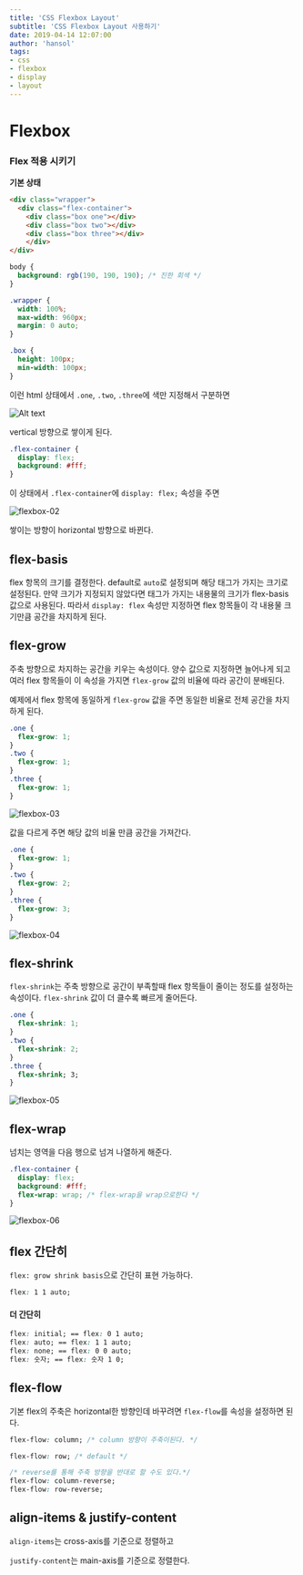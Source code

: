```yaml
---
title: 'CSS Flexbox Layout'
subtitle: 'CSS Flexbox Layout 사용하기'
date: 2019-04-14 12:07:00
author: 'hansol'
tags:
- css
- flexbox
- display
- layout
---
```


# Flexbox

### Flex 적용 시키기

**기본 상태**

```html
<div class="wrapper">
  <div class="flex-container">
    <div class="box one"></div>
    <div class="box two"></div>
  	<div class="box three"></div>
	</div>
</div>
```

```css
body {
  background: rgb(190, 190, 190); /* 진한 회색 */
}

.wrapper {
  width: 100%;
  max-width: 960px;
  margin: 0 auto;
}

.box {
  height: 100px;
  min-width: 100px;
}
```

이런 html 상태에서 `.one`, `.two`, `.three`에 색만 지정해서 구분하면

![Alt text](/flexbox-01.png)

vertical 방향으로 쌓이게 된다.

```css
.flex-container {
  display: flex;
  background: #fff;
}
```

이 상태에서 `.flex-container`에 `display: flex;` 속성을 주면

![flexbox-02](/flexbox-02.png)

쌓이는 방향이 horizontal 방향으로 바뀐다.



## flex-basis

flex 항목의 크기를 결정한다. default로 `auto`로 설정되며 해당 태그가 가지는 크기로 설정된다. 만약 크기가 지정되지 않았다면 태그가 가지는 내용물의 크기가 flex-basis 값으로 사용된다. 따라서 `display: flex` 속성만 지정하면 flex 항목들이 각 내용물 크기만큼 공간을 차지하게 된다.



## flex-grow

주축 방향으로 차지하는 공간을 키우는 속성이다. 양수 값으로 지정하면 늘어나게 되고 여러 flex 항목들이 이 속성을 가지면 `flex-grow` 값의 비율에 따라 공간이 분배된다.

예제에서 flex 항목에 동일하게 `flex-grow` 값을 주면 동일한 비율로 전체 공간을 차지하게 된다.

```css
.one {
  flex-grow: 1;
}
.two {
  flex-grow: 1;
}
.three {
  flex-grow: 1;
}
```

![flexbox-03](/flexbox-03.png)

값을 다르게 주면 해당 값의 비율 만큼 공간을 가져간다.

```css
.one {
  flex-grow: 1;
}
.two {
  flex-grow: 2;
}
.three {
  flex-grow: 3;
}
```

![flexbox-04](/flexbox-04.png)



## flex-shrink

`flex-shrink`는 주축 방향으로 공간이 부족할때 flex 항목들이 줄이는 정도를 설정하는 속성이다. `flex-shrink` 값이 더 클수록 빠르게 줄어든다.

```css
.one {
  flex-shrink: 1;
}
.two {
  flex-shrink: 2;
}
.three {
  flex-shrink; 3;
}
```

![flexbox-05](/flexbox-05.png)



## flex-wrap

넘치는 영역을 다음 행으로 넘겨 나열하게 해준다.

```css
.flex-container {
  display: flex;
  background: #fff;
  flex-wrap: wrap; /* flex-wrap을 wrap으로한다 */
}
```

![flexbox-06](/flexbox-06.png)





## flex 간단히

`flex: grow shrink basis`으로 간단히 표현 가능하다.

```css
flex: 1 1 auto;
```

#### 더 간단히

```css
flex: initial; == flex: 0 1 auto;
flex: auto; == flex: 1 1 auto;
flex: none; == flex: 0 0 auto;
flex: 숫자; == flex: 숫자 1 0;
```





## flex-flow

기본 flex의 주축은 horizontal한 방향인데 바꾸려면 `flex-flow`를 속성을 설정하면 된다.

```css
flex-flow: column; /* column 방향이 주축이된다. */

flex-flow: row; /* default */

/* reverse를 통해 주축 방향을 반대로 할 수도 있다.*/
flex-flow: column-reverse;
flex-flow: row-reverse;
```





## align-items & justify-content

`align-items`는 cross-axis를 기준으로 정렬하고

`justify-content`는 main-axis를 기준으로 정렬한다.